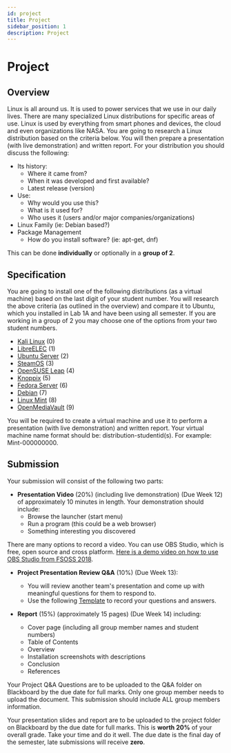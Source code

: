 ```yaml
---
id: project
title: Project
sidebar_position: 1
description: Project
---
```


# Project

## Overview

Linux is all around us. It is used to power services that we use in our daily lives. There are many specialized Linux distributions for specific areas of use. Linux is used by everything from smart phones and devices, the cloud and even organizations like NASA. You are going to research a Linux distribution based on the criteria below. You will then prepare a presentation (with live demonstration) and written report. For your distribution you should discuss the following:

- Its history:
  - Where it came from?
  - When it was developed and first available?
  - Latest release (version)
- Use:
  - Why would you use this?
  - What is it used for?
  - Who uses it (users and/or major companies/organizations)
- Linux Family (ie: Debian based?)
- Package Management
  - How do you install software? (ie: apt-get, dnf)

This can be done **individually** or optionally in a **group of 2**.

## Specification

You are going to install one of the following distributions (as a virtual machine) based on the last digit of your student number. You will research the above criteria (as outlined in the overview) and compare it to Ubuntu, which you installed in Lab 1A and have been using all semester. If you are working in a group of 2 you may choose one of the options from your two student numbers.

- [Kali Linux](https://www.kali.org/) (0)
- [LibreELEC](https://libreelec.tv/) (1)
- [Ubuntu Server](https://ubuntu.com/) (2)
- [SteamOS](https://store.steampowered.com/steamos/) (3)
- [OpenSUSE Leap](https://www.opensuse.org/) (4)
- [Knoppix](https://www.knopper.net/knoppix/index-en.html) (5)
- [Fedora Server](https://getfedora.org/) (6)
- [Debian](https://www.debian.org/) (7)
- [Linux Mint](https://linuxmint.com/) (8)
- [OpenMediaVault](https://www.openmediavault.org/) (9)

You will be required to create a virtual machine and use it to perform a presentation (with live demonstration) and written report. Your virtual machine name format should be: distribution-studentid(s). For example: Mint-000000000.

## Submission

Your submission will consist of the following two parts:

- **Presentation Video** (20%) (including live demonstration) (Due Week 12) of approximately 10 minutes in length. Your demonstration should include:
  - Browse the launcher (start menu)
  - Run a program (this could be a web browser)
  - Something interesting you discovered

There are many options to record a video. You can use OBS Studio, which is free, open source and cross platform. [Here is a demo video on how to use OBS Studio from FSOSS 2018](https://youtu.be/Sm7xOu3QX_0).

- **Project Presentation Review Q&A** (10%) (Due Week 13):

  - You will review another team's presentation and come up with meaningful questions for them to respond to.
  - Use the following [Template](/static/files/OSL645GroupProjectInsightfulQuestions.docx) to record your questions and answers.

- **Report** (15%) (approximately 15 pages) (Due Week 14) including:

  - Cover page (including all group member names and student numbers)
  - Table of Contents
  - Overview
  - Installation screenshots with descriptions
  - Conclusion
  - References

Your Project Q&A Questions are to be uploaded to the Q&A folder on Blackboard by the due date for full marks. Only one group member needs to upload the document. This submission should include ALL group members information.

Your presentation slides and report are to be uploaded to the project folder on Blackboard by the due date for full marks. This is **worth 20%** of your overall grade. Take your time and do it well. The due date is the final day of the semester, late submissions will receive **zero**.
